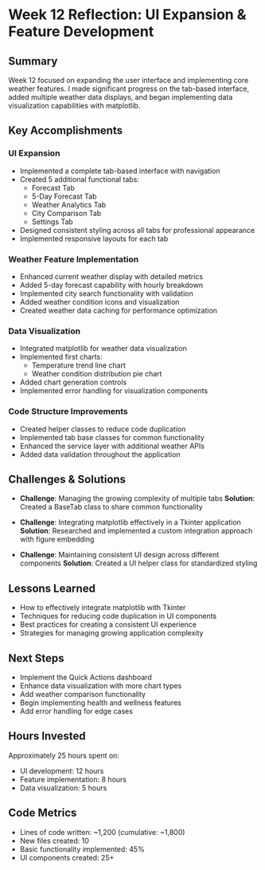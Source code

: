 # Week 12 Reflection: UI Expansion & Feature Development

## Summary
Week 12 focused on expanding the user interface and implementing core weather features. I made significant progress on the tab-based interface, added multiple weather data displays, and began implementing data visualization capabilities with matplotlib.

## Key Accomplishments

### UI Expansion
- Implemented a complete tab-based interface with navigation
- Created 5 additional functional tabs:
  - Forecast Tab
  - 5-Day Forecast Tab
  - Weather Analytics Tab
  - City Comparison Tab
  - Settings Tab
- Designed consistent styling across all tabs for professional appearance
- Implemented responsive layouts for each tab

### Weather Feature Implementation
- Enhanced current weather display with detailed metrics
- Added 5-day forecast capability with hourly breakdown
- Implemented city search functionality with validation
- Added weather condition icons and visualization
- Created weather data caching for performance optimization

### Data Visualization
- Integrated matplotlib for weather data visualization
- Implemented first charts:
  - Temperature trend line chart
  - Weather condition distribution pie chart
- Added chart generation controls
- Implemented error handling for visualization components

### Code Structure Improvements
- Created helper classes to reduce code duplication
- Implemented tab base classes for common functionality
- Enhanced the service layer with additional weather APIs
- Added data validation throughout the application

## Challenges & Solutions
- **Challenge**: Managing the growing complexity of multiple tabs
  **Solution**: Created a BaseTab class to share common functionality

- **Challenge**: Integrating matplotlib effectively in a Tkinter application
  **Solution**: Researched and implemented a custom integration approach with figure embedding

- **Challenge**: Maintaining consistent UI design across different components
  **Solution**: Created a UI helper class for standardized styling

## Lessons Learned
- How to effectively integrate matplotlib with Tkinter
- Techniques for reducing code duplication in UI components
- Best practices for creating a consistent UI experience
- Strategies for managing growing application complexity

## Next Steps
- Implement the Quick Actions dashboard
- Enhance data visualization with more chart types
- Add weather comparison functionality
- Begin implementing health and wellness features
- Add error handling for edge cases

## Hours Invested
Approximately 25 hours spent on:
- UI development: 12 hours
- Feature implementation: 8 hours
- Data visualization: 5 hours

## Code Metrics
- Lines of code written: ~1,200 (cumulative: ~1,800)
- New files created: 10
- Basic functionality implemented: 45%
- UI components created: 25+
